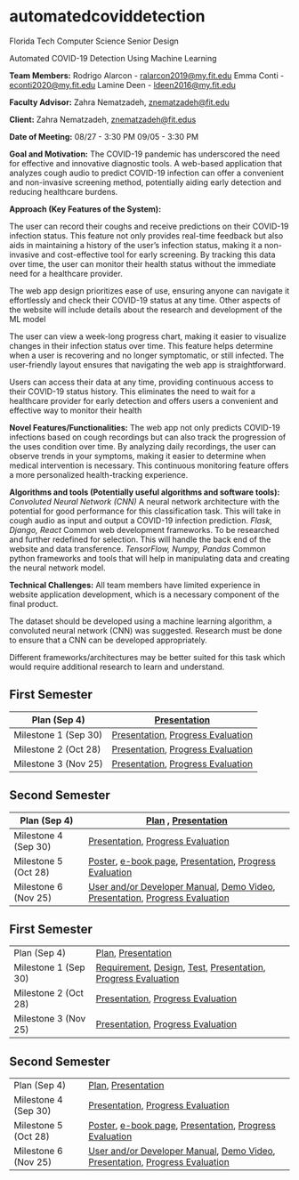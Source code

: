 # automatedcoviddetection
Florida Tech Computer Science Senior Design 

Automated COVID-19 Detection Using Machine Learning






**Team Members:**
Rodrigo Alarcon - ralarcon2019@my.fit.edu
Emma Conti - econti2020@my.fit.edu
Lamine Deen - ldeen2016@my.fit.edu

**Faculty Advisor:**
Zahra Nematzadeh, znematzadeh@fit.edu

**Client:**
Zahra Nematzadeh, znematzadeh@fit.edus

**Date of Meeting:**
08/27 - 3:30 PM
09/05 - 3:30 PM

**Goal and Motivation:**
The COVID-19 pandemic has underscored the need for effective and innovative diagnostic tools. A web-based application that analyzes cough audio to predict COVID-19 infection can offer a convenient and non-invasive screening method, potentially aiding early detection and reducing healthcare burdens.

**Approach (Key Features of the System):**

The user can record their coughs and receive predictions on their COVID-19 infection status. This feature not only provides real-time feedback but also aids in maintaining a history of the user’s infection status, making it a non-invasive and cost-effective tool for early screening. By tracking this data over time, the user can monitor their health status without the immediate need for a healthcare provider.

The web app design prioritizes ease of use, ensuring anyone can navigate it effortlessly and check their COVID-19 status at any time. Other aspects of the website will include details about the research and development of the ML model

The user can view a week-long progress chart, making it easier to visualize changes in their infection status over time. This feature helps determine when a user is recovering and no longer symptomatic, or still infected. The user-friendly layout ensures that navigating the web app is straightforward.

Users can access their data at any time, providing continuous access to their COVID-19 status history. This eliminates the need to wait for a healthcare provider for early detection and offers users a convenient and effective way to monitor their health

**Novel Features/Functionalities:**
The web app not only predicts COVID-19 infections based on cough recordings but can also track the progression of the uses condition over time. By analyzing daily recordings, the user can observe trends in your symptoms, making it easier to determine when medical intervention is necessary. This continuous monitoring feature offers a more personalized health-tracking experience.

**Algorithms and tools (Potentially useful algorithms and software tools):**
	*Convoluted Neural Network (CNN)*
A neural network architecture with the potential for good performance for this classification task. This will take in cough audio as input and output a COVID-19 infection prediction.
	*Flask, Django, React*
Common web development frameworks. To be researched and further redefined for selection. This will handle the back end of the website and data transference.
	*TensorFlow, Numpy, Pandas*
Common python frameworks and tools that will help in manipulating data and creating the neural network model.
	
**Technical Challenges:**
All team members have limited experience in website application development, which is a necessary component of the final product.

The dataset should be developed using a machine learning algorithm, a convoluted neural network (CNN) was suggested. Research must be done to ensure that a CNN can be developed appropriately.

Different frameworks/architectures may be better suited for this task which would require additional research to learn and understand.





<!---
**Milestone 1 Tasks (Sep 30):**
Pick framework (web)
Pick framework (ML)
Research sound classification 
Audio to image conversion
Design ML workflow (Beginning to end)
Design web workflow & high-level design
User interactions SSD
Develop a testing plan for ML
Develop a testing plan for Web
Becoming familiar with CNN and RNN
RNN for potential future predictions (infection outlook)
Becoming familiar with web-dev
	
**Milestone 2 Tasks (Oct 28):**
Refine ML workflow
Begin feature engineering on dataset
Begin working on web framework front end
Begin working on web framework back end

**Milestone 3 Tasks (Nov 25):**
Begin ML testing
Begin web testing
Integrating base ML model with web using a Neural Network (NN) framework
-->


## First Semester

| Plan (Sep 4)       |<a href="Project Plan Fall 2024 Presentation.pdf">Presentation</a>                 |
|--------------------|-------------------------------------------------|
| Milestone 1 (Sep 30)| <a href="Milestone One Fall 2024 Senior Design.pdf">Presentation</a>, [Progress Evaluation](#) |
| Milestone 2 (Oct 28)| [Presentation](#), [Progress Evaluation](#)    |
| Milestone 3 (Nov 25)| [Presentation](#), [Progress Evaluation](#)    |


## Second Semester

| Plan (Sep 4)        | [Plan](#) , [Presentation](#)                 |
|---------------------|-------------------------------------------------|
| Milestone 4 (Sep 30)| [Presentation](#), [Progress Evaluation](#)    |
| Milestone 5 (Oct 28)| [Poster](#), [e-book page](#), [Presentation](#), [Progress Evaluation](#) |
| Milestone 6 (Nov 25)| [User and/or Developer Manual](#), [Demo Video](#), [Presentation](#), [Progress Evaluation](#) |



<h2>First Semester</h2>
  <table>
    <tr>
      <td>Plan (Sep 4)</td>
      <td><a href="#">Plan</a>, <a href="#">Presentation</a></td>
    </tr>
    <tr>
      <td>Milestone 1 (Sep 30)</td>
      <td>
        <a href="#">Requirement</a>, 
        <a href="#">Design</a>, 
        <a href="#">Test</a>, 
        <a href="#">Presentation</a>, 
        <a href="#">Progress Evaluation</a>
      </td>
    </tr>
    <tr>
      <td>Milestone 2 (Oct 28)</td>
      <td><a href="#">Presentation</a>, <a href="#">Progress Evaluation</a></td>
    </tr>
    <tr>
      <td>Milestone 3 (Nov 25)</td>
      <td><a href="#">Presentation</a>, <a href="#">Progress Evaluation</a></td>
    </tr>
  </table>

  <h2>Second Semester</h2>
  <table>
    <tr>
      <td>Plan (Sep 4)</td>
      <td><a href="#">Plan</a>, <a href="#">Presentation</a></td>
    </tr>
    <tr>
      <td>Milestone 4 (Sep 30)</td>
      <td><a href="#">Presentation</a>, <a href="#">Progress Evaluation</a></td>
    </tr>
    <tr>
      <td>Milestone 5 (Oct 28)</td>
      <td>
        <a href="#">Poster</a>, 
        <a href="#">e-book page</a>, 
        <a href="#">Presentation</a>, 
        <a href="#">Progress Evaluation</a>
      </td>
    </tr>
    <tr>
      <td>Milestone 6 (Nov 25)</td>
      <td>
        <a href="#">User and/or Developer Manual</a>, 
        <a href="#">Demo Video</a>, 
        <a href="#">Presentation</a>, 
        <a href="#">Progress Evaluation</a>
      </td>
    </tr>
  </table>
</div>
